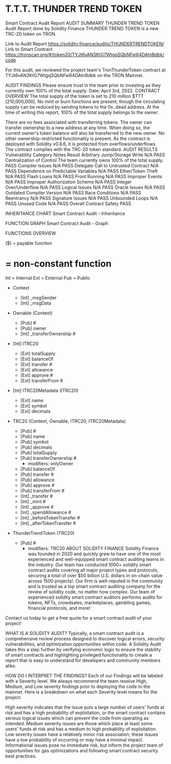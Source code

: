 # T.T.T. THUNDER TREND TOKEN
Smart Contract Audit Report
AUDIT SUMMARY
THUNDER TREND TOKEN Audit Report done by Solidity Finance THUNDER TREND TOKEN is a new TRC-20 token on TRON.

Link to Audit Report https://solidity.finance/audits/THUNDERTRENDTOKEN/
Link to Smart Contract https://tronscan.org/#/token20/TYJt6vAN3KtG7WtgqSQbNFei64DAtnBdbk/code

For this audit, we reviewed the project team's TronThunderToken contract at TYJt6vAN3KtG7WtgqSQbNFei64DAtnBdbk on the TRON Mainnet.

AUDIT FINDINGS
Please ensure trust in the team prior to investing as they currently own 100% of the total supply.
Date: April 3rd, 2022.
CONTRACT OVERVIEW
The total supply of the token is set to 210 million $TTT [210,000,000].
No mint or burn functions are present; though the circulating supply can be reduced by sending tokens to the 0x..dead address.
At the time of writing this report, 100% of the total supply belongs to the owner.

There are no fees associated with transferring tokens.
The owner can transfer ownership to a new address at any time. When doing so, the current owner's token balance will also be transferred to the new owner.
No other ownership-restricted functionality is present.
As the contract is deployed with Solidity v0.8.6, it is protected from overflows/underflows.
The contract complies with the TRC-20 token standard.
AUDIT RESULTS
Vulnerability Category	Notes	Result
Arbitrary Jump/Storage Write	N/A	PASS
Centralization of Control	The team currently owns 100% of the total supply.	PASS
Compiler Issues	N/A	PASS
Delegate Call to Untrusted Contract	N/A	PASS
Dependence on Predictable Variables	N/A	PASS
Ether/Token Theft	N/A	PASS
Flash Loans	N/A	PASS
Front Running	N/A	PASS
Improper Events	N/A	PASS
Improper Authorization Scheme	N/A	PASS
Integer Over/Underflow	N/A	PASS
Logical Issues	N/A	PASS
Oracle Issues	N/A	PASS
Outdated Compiler Version	N/A	PASS
Race Conditions	N/A	PASS
Reentrancy	N/A	PASS
Signature Issues	N/A	PASS
Unbounded Loops	N/A	PASS
Unused Code	N/A	PASS
Overall Contract Safety	 	PASS

INHERITANCE CHART
Smart Contract Audit - Inheritance

FUNCTION GRAPH
Smart Contract Audit - Graph

FUNCTIONS OVERVIEW

 ($) = payable function
 # = non-constant function
 
 Int = Internal
 Ext = External
 Pub = Public

 +  Context 
    - [Int] _msgSender
    - [Int] _msgData

 +  Ownable (Context)
    - [Pub]  #
    - [Pub] owner
    - [Int] _transferOwnership #

 + [Int] ITRC20 
    - [Ext] totalSupply
    - [Ext] balanceOf
    - [Ext] transfer #
    - [Ext] allowance
    - [Ext] approve #
    - [Ext] transferFrom #

 + [Int] ITRC20Metadata (ITRC20)
    - [Ext] name
    - [Ext] symbol
    - [Ext] decimals

 +  TRC20 (Context, Ownable, ITRC20, ITRC20Metadata)
    - [Pub]  #
    - [Pub] name
    - [Pub] symbol
    - [Pub] decimals
    - [Pub] totalSupply
    - [Pub] transferOwnership #
       - modifiers: onlyOwner
    - [Pub] balanceOf
    - [Pub] transfer #
    - [Pub] allowance
    - [Pub] approve #
    - [Pub] transferFrom #
    - [Int] _transfer #
    - [Int] _mint #
    - [Int] _approve #
    - [Int] _spendAllowance #
    - [Int] _beforeTokenTransfer #
    - [Int] _afterTokenTransfer #

 +  ThunderTrendToken (TRC20)
    - [Pub]  #
       - modifiers: TRC20
ABOUT SOLIDITY FINANCE
Solidity Finance was founded in 2020 and quickly grew to have one of the most experienced and well-equipped smart contract auditing teams in the industry. Our team has conducted 1000+ solidity smart contract audits covering all major project types and protocols, securing a total of over $50 billion U.S. dollars in on-chain value across 1500 projects!.
Our firm is well-reputed in the community and is trusted as a top smart contract auditing company for the review of solidity code, no matter how complex. Our team of experienced solidity smart contract auditors performs audits for tokens, NFTs, crowdsales, marketplaces, gambling games, financial protocols, and more!

Contact us today to get a free quote for a smart contract audit of your project!

WHAT IS A SOLIDITY AUDIT?
Typically, a smart contract audit is a comprehensive review process designed to discover logical errors, security vulnerabilities, and optimization opportunities within code. A Solidity Audit takes this a step further by verifying economic logic to ensure the stability of smart contracts and highlighting privileged functionality to create a report that is easy to understand for developers and community members alike.

HOW DO I INTERPRET THE FINDINGS?
Each of our Findings will be labeled with a Severity level. We always recommend the team resolve High, Medium, and Low severity findings prior to deploying the code to the mainnet. Here is a breakdown on what each Severity level means for the project:

High severity indicates that the issue puts a large number of users' funds at risk and has a high probability of exploitation, or the smart contract contains serious logical issues which can prevent the code from operating as intended.
Medium severity issues are those which place at least some users' funds at risk and has a medium to high probability of exploitation.
Low severity issues have a relatively minor risk association; these issues have a low probability of occurring or may have a minimal impact.
Informational issues pose no immediate risk, but inform the project team of opportunities for gas optimizations and following smart contract security best practices.
